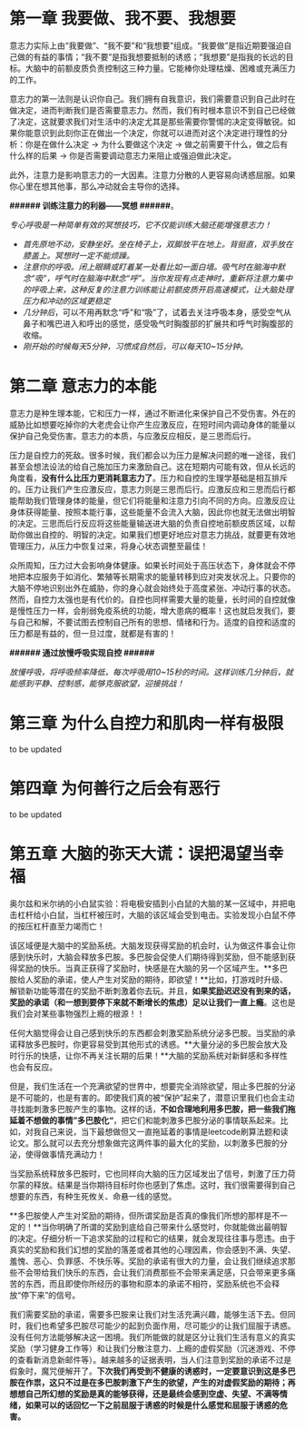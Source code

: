 # 第一章 我要做、我不要、我想要

意志力实际上由“我要做”、“我不要”和“我想要”组成。“我要做”是指近期要强迫自己做的有益的事情；“我不要”是指我想要抵制的诱惑；“我想要”是指我的长远的目标。大脑中的前额皮质负责控制这三种力量。它能棒你处理枯燥、困难或充满压力的工作。

意志力的第一法则是认识你自己。我们拥有自我意识，我们需要意识到自己此时在做决定，进而判断我们是否需要意志力。然而，我们有时根本意识不到自己已经做了决定，这就要求我们对生活中的决定尤其是那些需要你警惕的决定变得敏锐。如果你能意识到此刻你正在做出一个决定，你就可以进而对这个决定进行理性的分析：你是在做什么决定 &rarr; 为什么要做这个决定 &rarr; 做之前需要干什么，做之后有什么样的后果 &rarr; 你是否需要调动意志力来阻止或强迫做此决定。

此外，注意力是影响意志力的一大因素。注意力分散的人更容易向诱惑屈服。如果你心里在想其他事，那么冲动就会主导你的选择。

**###### 训练注意力的利器——冥想 ######**。

*专心呼吸是一种简单有效的冥想技巧，它不仅能训练大脑还能增强意志力！*

- *首先原地不动，安静坐好。坐在椅子上，双脚放平在地上。背挺直，双手放在膝盖上。冥想时一定不能烦躁。*
- *注意你的呼吸。闭上眼睛或盯着某一处看比如一面白墙。吸气时在脑海中默念“吸”，呼气时在脑海中默念“呼”。当你发现有点走神时，重新将注意力集中的呼吸上来，这种反复的注意力训练能让前额皮质开启高速模式，让大脑处理压力和冲动的区域更稳定*
- *几分钟后*，可以不用再默念“呼”和“吸”了，试着去关注呼吸本身，感受空气从鼻子和嘴巴进入和呼出的感觉，感受吸气时胸腹部的扩展共和呼气时胸腹部的收缩。
- *刚开始的时候每天5分钟，习惯成自然后，可以每天10~15分钟。*



# 第二章 意志力的本能

意志力是种生理本能，它和压力一样，通过不断进化来保护自己不受伤害。外在的威胁比如想要吃掉你的大老虎会让你产生应激反应，在短时间内调动身体的能量以保护自己免受伤害。意志力的本质，与应激反应相反，是三思而后行。

压力是自控力的死敌。很多时候，我们都会以为压力是解决问题的唯一途径，我们甚至会想法设法的给自己施加压力来激励自己。这在短期内可能有效，但从长远的角度看，**没有什么比压力更消耗意志力了**。压力和自控的生理学基础是相互排斥的。压力让我们产生应激反应，意志力则是三思而后行。应激反应和三思而后行都能帮助我们管理身体的能量，但它们将能量和注意力引向不同的方向。应激反应让身体获得能量、按照本能行事，这些能量不会流入大脑，因此你也就无法做出明智的决定。三思而后行反应将这些能量输送进大脑的负责自控地前额皮质区域，以帮助你做出自控的、明智的决定。如果我们想更好地应对意志力挑战，就要更有效地管理压力，从压力中恢复过来，将身心状态调整至最佳！

众所周知，压力过大会影响身体健康。如果长时间处于高压状态下，身体就会不停地把本应服务于如消化、繁殖等长期需求的能量转移到应对突发状况上。只要你的大脑不停地识别出外在威胁，你的身心就会始终处于高度紧张、冲动行事的状态。然而，自控力太强也是有代价的。自控也同样需要大量的能量，长时间的自控就像是慢性压力一样，会削弱免疫系统的功能，增大患病的概率！这也就启发我们，要与自己和解，不要试图去控制自己所有的思想、情绪和行为。适度的自控和适度的压力都是有益的，但一旦过度，就都是有害的！

**###### 通过放慢呼吸实现自控 ######**

*放慢呼吸，将呼吸频率降低，每次呼吸用10~15秒的时间。这样训练几分钟后，就能感到平静、控制感，能够克服欲望，迎接挑战！*

# 第三章 为什么自控力和肌肉一样有极限

to be updated

# 第四章 为何善行之后会有恶行

to be updated

# 第五章 大脑的弥天大谎：误把渴望当幸福

奥尔兹和米尔纳的小白鼠实验：将电极安插到小白鼠的大脑的某一区域中，并把电击杠杆给小白鼠，当杠杆被压时，大脑的该区域会受到电击。实验发现小白鼠不停的按压杠杆直至力竭而亡！

该区域便是大脑中的奖励系统。大脑发现获得奖励的机会时，认为做这件事会让你感到快乐时，大脑会释放多巴胺。多巴胺会促使人们期待得到奖励，但不能感到获得奖励的快乐。当真正获得了奖励时，快感是在大脑的另一个区域产生。**多巴胺给人奖励的承诺，使人产生对奖励的期待，即欲望！**比如，打游戏时升级、解锁新功能等潜在的奖励不断刺激着你去玩。并且，**如果奖励迟迟没有到来的话，奖励的承诺（和一想到要停下来就不断增长的焦虑）足以让我们一直上瘾**。这也是我们会对某些事物强烈上瘾的根源！！

任何大脑觉得会让自己感到快乐的东西都会刺激奖励系统分泌多巴胺。当奖励的承诺释放多巴胺时，你更容易受到其他形式的诱惑。**大量分泌的多巴胺会放大及时行乐的快感，让你不再关注长期的后果！**大脑的奖励系统对新鲜感和多样性也会有反应。

但是，我们生活在一个充满欲望的世界中，想要完全消除欲望，阻止多巴胺的分泌是不可能的，也是有害的。即使我们真的被“保护”起来了，潜意识里我们也会主动寻找能刺激多巴胺产生的事物。这样的话，**不如合理地利用多巴胺，把一些我们拖延着不想做的事情”多巴胺化“**，把它们和能刺激多巴胺分泌的事情联系起来。比如，对我自己来说，当下最想做但又一直拖延着的事情是leetcode刷算法题和读论文。那么就可以去充分想象做完这两件事的最大化的奖励，以刺激多巴胺的分泌，使得做事情充满动力！

当奖励系统释放多巴胺时，它也同样向大脑的压力区域发出了信号，刺激了压力荷尔蒙的释放。结果是当你期待目标时你也感到了焦虑。这时，我们很需要得到自己想要的东西，有种生死攸关、命悬一线的感觉。

**多巴胺使人产生对奖励的期待，但所谓奖励是否真的像我们所想的那样是不一定的！**当你明确了所谓的奖励到底给自己带来什么感觉时，你就能做出最明智的决定。仔细分析一下追求奖励的过程和它的结果，就会发现往往事与愿违。由于真实的奖励和我们幻想的奖励的落差或者其他的心理因素，你会感到不满、失望、羞愧、恶心、负罪感、不快乐等。奖励的承诺有很大的力量，会让我们继续追求那些不会带给我们快乐的东西，会让我们消费那些不会带来满足感，只会带来更多痛苦的东西，而且即使你所经历的事物和原本的承诺不相符，奖励系统也不会释放“停下来”的信号。

我们需要奖励的承诺，需要多巴胺来让我们对生活充满兴趣，能够生活下去。但同时，我们也希望多巴胺尽可能少的起到负面作用，尽可能少的让我们屈服于诱惑。没有任何方法能够解决这一困境。我们所能做的就是区分让我们生活有意义的真实奖励（学习健身工作等）和让我们分散注意力、上瘾的虚假奖励（沉迷游戏、不停的查看新消息新邮件等）。越来越多的证据表明，当人们注意到奖励的承诺不过是假象时，魔咒便解开了。**下次我们再受到不健康的诱惑时，一定要意识到这是多巴胺在作祟，这只不过是在多巴胺刺激下产生的欲望，产生的对虚假奖励的期待；再想想自己所幻想的奖励是真的能够获得，还是最终会感到空虚、失望、不满等情绪，如果可以的话回忆一下之前屈服于诱惑的时候是什么感觉和屈服于诱惑的危害。**